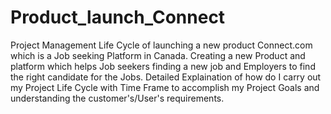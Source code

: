 # Product_launch_Connect
Project Management Life Cycle of launching a new product Connect.com which is a Job seeking Platform in Canada.
Creating a new Product and platform which helps Job seekers finding a new job and Employers to find the right candidate for the Jobs.
Detailed Explaination of how do I carry out my Project Life Cycle with Time Frame to accomplish my Project Goals and understanding the customer's/User's requirements.
